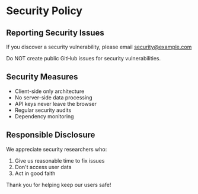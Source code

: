 # Security Policy

## Reporting Security Issues

If you discover a security vulnerability, please email security@example.com

Do NOT create public GitHub issues for security vulnerabilities.

## Security Measures

- Client-side only architecture
- No server-side data processing
- API keys never leave the browser
- Regular security audits
- Dependency monitoring

## Responsible Disclosure

We appreciate security researchers who:
1. Give us reasonable time to fix issues
2. Don't access user data
3. Act in good faith

Thank you for helping keep our users safe! 
